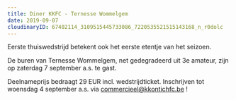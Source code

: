 ```yaml
---
title: Diner KKFC - Ternesse Wommelgem
date: 2019-09-07
cloudinaryID: 67402114_3109515445733086_7220535521515143168_n_r0dolc
---
```

Eerste thuiswedstrijd betekent ook het eerste etentje van het seizoen. 

De buren van Ternesse Wommelgem, net gedegradeerd uit 3e amateur, zijn op zaterdag 7 september a.s. te gast.

Deelnameprijs bedraagt 29 EUR incl. wedstrijdticket. Inschrijven tot woensdag 4 september a.s. via [commercieel@kkontichfc.be](mailto:commercieel@kkontichfc.be "commercieel@kkontichfc.be") !